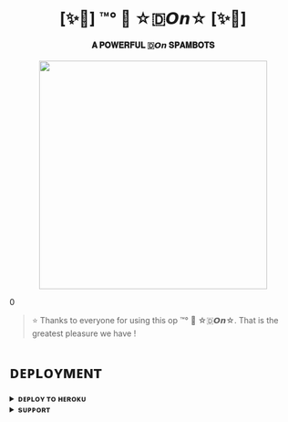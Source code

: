 <h1 align="center"><b>[✨🥀] ™°‌ 🫧 ☆🇩‌𝙊𝙣☆ [✨🥀]</b></h1>

<h4 align="center"> 𝐀 𝐏𝐎𝐖𝐄𝐑𝐅𝐔𝐋 🇩‌𝙊𝙣 𝐒𝐏𝐀𝐌𝐁𝐎𝐓𝐒</h4>

<p align="center"><a href="https://t.me/don_spambot"><img src="https://telegra.ph/file/e1ac446ecb50ef31d4168.jpg" width="400"></a></p>0


> ⭐️ Thanks to everyone for using this op ™°‌ 🫧 ☆🇩‌𝙊𝙣☆. That is the greatest pleasure we have !


# ᴅᴇᴘʟᴏʏᴍᴇɴᴛ


<details>
<summary><b>ᴅᴇᴘʟᴏʏ ᴛᴏ ʜᴇʀᴏᴋᴜ</b></summary>
<br>

[![Deploy](https://www.herokucdn.com/deploy/button.svg)](https://dashboard.heroku.com/new?template=https://github.com/EAGELOP/ALSPAM)

</details>


<details>
<summary><b>sᴜᴘᴘᴏʀᴛ</b></summary>
<br>

<a href="https://t.me/don_spambot"><img src="https://img.shields.io/badge/Join-Telegram%20Channel-red.svg?logo=Telegram"></a>

</details>

